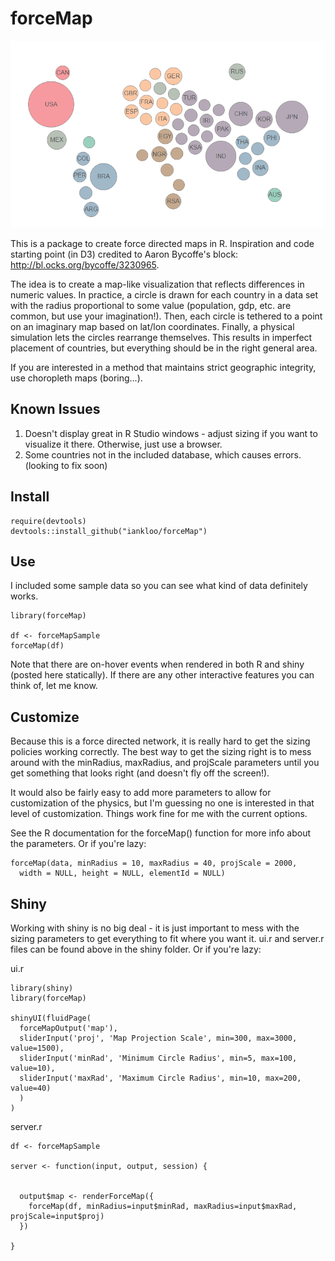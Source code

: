 # forceMap

![Alt text](map.PNG)

This is a package to create force directed maps in R.  Inspiration and code starting point (in D3) credited to Aaron Bycoffe's block: http://bl.ocks.org/bycoffe/3230965. 

The idea is to create a map-like visualization that reflects differences in numeric values.  In practice, a circle is drawn for each country in a data set with the radius proportional to some value (population, gdp, etc. are common, but use your imagination!).  Then, each circle is tethered to a point on an imaginary map based on lat/lon coordinates.  Finally, a physical simulation lets the circles rearrange themselves.  This results in imperfect placement of countries, but everything should be in the right general area.

If you are interested in a method that maintains strict geographic integrity, use choropleth maps (boring...).

## Known Issues
1. Doesn't display great in R Studio windows - adjust sizing if you want to visualize it there.  Otherwise, just use a browser.
2. Some countries not in the included database, which causes errors. (looking to fix soon)

## Install
```{r}
require(devtools)
devtools::install_github("iankloo/forceMap")
```
## Use
I included some sample data so you can see what kind of data definitely works.

```{r}
library(forceMap)

df <- forceMapSample
forceMap(df)
```
Note that there are on-hover events when rendered in both R and shiny (posted here statically).  If there are any other interactive features you can think of, let me know.

## Customize
Because this is a force directed network, it is really hard to get the sizing policies working correctly.  The best way to get the sizing right is to mess around with the minRadius, maxRadius, and projScale parameters until you get something that looks right (and doesn't fly off the screen!).

It would also be fairly easy to add more parameters to allow for customization of the physics, but I'm guessing no one is interested in that level of customization.  Things work fine for me with the current options.

See the R documentation for the forceMap() function for more info about the parameters.  Or if you're lazy:

```{r}
forceMap(data, minRadius = 10, maxRadius = 40, projScale = 2000,
  width = NULL, height = NULL, elementId = NULL)
```  
## Shiny
Working with shiny is no big deal - it is just important to mess with the sizing parameters to get everything to fit where you want it.  ui.r and server.r files can be found above in the shiny folder.  Or if you're lazy:

ui.r
```{r}
library(shiny)
library(forceMap)

shinyUI(fluidPage(
  forceMapOutput('map'),
  sliderInput('proj', 'Map Projection Scale', min=300, max=3000, value=1500),
  sliderInput('minRad', 'Minimum Circle Radius', min=5, max=100, value=10),
  sliderInput('maxRad', 'Maximum Circle Radius', min=10, max=200, value=40)
  )
)
```

server.r
```{r}
df <- forceMapSample

server <- function(input, output, session) {
  
  
  output$map <- renderForceMap({
    forceMap(df, minRadius=input$minRad, maxRadius=input$maxRad, projScale=input$proj)
  })
 
}
```

